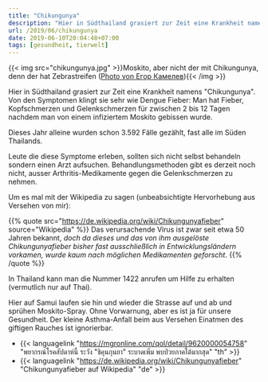 ```yaml
---
title: "Chikungunya"
description: "Hier in Südthailand grasiert zur Zeit eine Krankheit namens \"Chikungunya\". Von den Symptomen klingt sie sehr wie Dengue Fieber: Man hat Fieber, Kopfschmerzen und Gelenkschmerzen für zwischen 2 bis 12 Tagen nachdem man von einem infiziertem Moskito gebissen wurde. "
url: /2019/06/chikungunya
date: 2019-06-10T20:04:48+07:00
tags: [gesundheit, tierwelt]
---
```


{{< img src="chikungunya.jpg" >}}Moskito, aber nicht der mit Chikungunya, denn der hat Zebrastreifen ([Photo von Егор Камелев](https://unsplash.com/photos/sZIjgg4Peu0)){{< /img >}}

Hier in Südthailand grasiert zur Zeit eine Krankheit namens "Chikungunya". Von den Symptomen klingt sie sehr wie Dengue Fieber: Man hat Fieber, Kopfschmerzen und Gelenkschmerzen für zwischen 2 bis 12 Tagen nachdem man von einem infiziertem Moskito gebissen wurde. 

Dieses Jahr alleine wurden schon 3.592 Fälle gezählt, fast alle im Süden Thailands. 

Leute die diese Symptome erleben, sollten sich nicht selbst behandeln sondern einen Arzt aufsuchen. Behandlungsmethoden gibt es derzeit noch nicht, ausser Arthritis-Medikamente gegen die Gelenkschmerzen zu nehmen. 

Um es mal mit der Wikipedia zu sagen (unbeabsichtigte Hervorhebung aus Versehen von mir):

{{% quote src="https://de.wikipedia.org/wiki/Chikungunyafieber" source="Wikipedia" %}}
Das verursachende Virus ist zwar seit etwa 50 Jahren bekannt, *doch da dieses und das von ihm ausgelöste Chikungunyafieber bisher fast ausschließlich in Entwicklungsländern vorkamen, wurde kaum nach möglichen Medikamenten geforscht*.
{{% /quote %}}

In Thailand kann man die Nummer 1422 anrufen um Hilfe zu erhalten (vermutlich nur auf Thai).

Hier auf Samui laufen sie hin und wieder die Strasse auf und ab und sprühen Moskito-Spray. Ohne Vorwarnung, aber es ist ja für unsere Gesundheit. Der kleine Asthma-Anfall beim aus Versehen Einatmen des giftigen Rauches ist ignorierbar.

-   {{< languagelink "https://mgronline.com/qol/detail/9620000054758" "พยากรณ์โรคสัปดาห์นี้ ระวัง \"ชิคุนกุนยา\" ระบาดเพิ่ม พบป่วยภาคใต้มากสุด" "th" >}}
-   {{< languagelink "https://de.wikipedia.org/wiki/Chikungunyafieber" "Chikungunyafieber auf Wikipedia" "de" >}}
